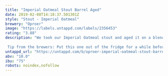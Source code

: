 ```yaml
---
title: "Imperial Oatmeal Stout Barrel Aged"
date: 2019-02-08T14:18:37.501301Z
style: "Stout - Imperial Oatmeal"
brewery: "Oproer"
image: "https://labels.untappd.com/labels/2356453"
rating: "3.88"
description: "We took our Imperial Oatmeal stout and aged it on a blend of whiskey and bourbon barrels.  Tip from the brewers: Put this one out of the fridge for a while before drinking. The smell and taste get more intense as it warms up!"
untappd_url: "https://untappd.com/b/oproer-imperial-oatmeal-stout-barrel-aged/2356453"
abv: "10.0"
ibu: "75"
robots: noindex,nofollow
---
```

